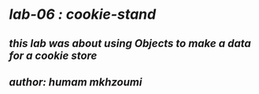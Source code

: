 # *lab-06 : cookie-stand*
## *this lab was about using Objects to make a data for a cookie store*
## *author: humam mkhzoumi*